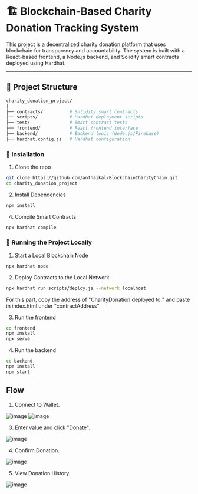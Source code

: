 # 🏗️ Blockchain-Based Charity Donation Tracking System

This project is a decentralized charity donation platform that uses blockchain for transparency and accountability. The system is built with a React-based frontend, a Node.js backend, and Solidity smart contracts deployed using Hardhat.

---

## 📁 Project Structure

```bash
charity_donation_project/
│
├── contracts/          # Solidity smart contracts
├── scripts/            # Hardhat deployment scripts
├── test/               # Smart contract tests
├── frontend/           # React frontend interface
├── backend/            # Backend logic (Node.js/Firebase)
├── hardhat.config.js   # Hardhat configuration
```
### 🔧 Installation
1. Clone the repo
```bash
git clone https://github.com/anfhaikal/BlockchainCharityChain.git
cd charity_donation_project
```
2. Install Dependencies
```bash
npm install
```
4. Compile Smart Contracts
```bash
npx hardhat compile
```

### 🧪 Running the Project Locally
1. Start a Local Blockchain Node
```bash
npx hardhat node
```
2. Deploy Contracts to the Local Network
```bash
npx hardhat run scripts/deploy.js --network localhost
```
For this part, copy the address of "CharityDonation deployed to:" and paste in index.html under "contractAddress"


3. Run the frontend
```bash
cd frontend
npm install
npx serve .
```
4. Run the backend
```bash
cd backend
npm install
npm start
```

## Flow
1. Connect to Wallet.  

![image](https://github.com/user-attachments/assets/8443b07a-5ae3-420b-ab53-b5d69564ab16)
![image](https://github.com/user-attachments/assets/48a52110-b1fc-484c-b734-a9c4ef4af9e5)

3. Enter value and click "Donate".  

![image](https://github.com/user-attachments/assets/d3e219e5-c023-4807-bb15-f8280547cf7f)

4. Confirm Donation.  

![image](https://github.com/user-attachments/assets/939279d5-3002-4552-9bfd-2b7cf2a70d72)

5. View Donation History.  

![image](https://github.com/user-attachments/assets/7ab7fa90-b90b-4ac9-8f95-09b5c3d3faf5)

